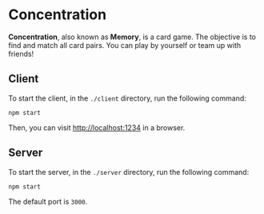 # Concentration

**Concentration**, also known as **Memory**, is a card game. The objective is to find and match all card pairs. You can play by yourself or team up with friends!

## Client

To start the client, in the `./client` directory, run the following command:

```
npm start
```

Then, you can visit <http://localhost:1234> in a browser.

## Server

To start the server, in the `./server` directory, run the following command:

```
npm start
```

The default port is `3000`.
